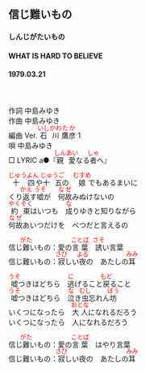 <style type="text/css">
	ruby{
	    ruby-position: over;
	}
	ruby > rt{font-size: 12px;color:red;}
	p{font:16px;font-size: '楷体'}
</style>
## 信じ難いもの
#### しんじがたいもの
#### WHAT IS HARD TO BELIEVE
#### 1979.03.21
　

作詞  中島みゆき  
作曲  中島みゆき  
編曲 </rb><rp>(</rp><rt>Ver.</rt><rp>)</rp></ruby>  <ruby><rb>石川</rb><rp>(</rp><rt>いしかわ</rt><rp>)</rp></ruby><ruby><rb>鷹彦</rb><rp>(</rp><rt>たか</rt><rp>)</rp></ruby> </rb><rp>(</rp><rt>1</rt><rp>)</rp></ruby>  
唄    中島みゆき  
□ LYRIC </rb><rp>(</rp><rt>a</rt><rp>)</rp></ruby>●『<ruby><rb>親愛</rb><rp>(</rp><rt>しんあい</rt><rp>)</rp></ruby>なる<ruby><rb>者</rb><rp>(</rp><rt>しゃ</rt><rp>)</rp></ruby>へ』 

<ruby><rb>十四</rb><rp>(</rp><rt>じゅうよん</rt><rp>)</rp></ruby>や<ruby><rb>十五</rb><rp>(</rp><rt>じゅうご</rt><rp>)</rp></ruby>の　<ruby><rb>娘</rb><rp>(</rp><rt>むすめ</rt><rp>)</rp></ruby>でもあるまいに  
くり<ruby><rb>返</rb><rp>(</rp><rt>かえ</rt><rp>)</rp></ruby>す<ruby><rb>嘘</rb><rp>(</rp><rt>うそ</rt><rp>)</rp></ruby>が　<ruby><rb>何故</rb><rp>(</rp><rt>なぜ</rt><rp>)</rp></ruby>みぬけないの  
<ruby><rb>約束</rb><rp>(</rp><rt>やくそく</rt><rp>)</rp></ruby>はいつも　<ruby><rb>成</rb><rp>(</rp><rt>な</rt><rp>)</rp></ruby>りゆきと知りながら  
<ruby><rb>何故</rb><rp>(</rp><rt>なぜ</rt><rp>)</rp></ruby>あいつだけを　べつだと言えるの  
  
信じ<ruby><rb>難</rb><rp>(</rp><rt>がた</rt><rp>)</rp></ruby>いもの：愛の<ruby><rb>言葉</rb><rp>(</rp><rt>ことば</rt><rp>)</rp></ruby>　<ruby><rb>誘</rb><rp>(</rp><rt>さそ</rt><rp>)</rp></ruby>い言葉  
信じ難いもの：<ruby><rb>寂</rb><rp>(</rp><rt>さび</rt><rp>)</rp></ruby>しい<ruby><rb>夜</rb><rp>(</rp><rt>よる</rt><rp>)</rp></ruby>の　あたしの<ruby><rb>耳</rb><rp>(</rp><rt>みみ</rt><rp>)</rp></ruby>  
  
<ruby><rb>嘘</rb><rp>(</rp><rt>うそ</rt><rp>)</rp></ruby>つきはどちら　<ruby><rb>逃</rb><rp>(</rp><rt>に</rt><rp>)</rp></ruby>げること<ruby><rb>戻</rb><rp>(</rp><rt>もど</rt><rp>)</rp></ruby>ること  
<ruby><rb>嘘</rb><rp>(</rp><rt>うそ</rt><rp>)</rp></ruby>つきはどちら　<ruby><rb>泣</rb><rp>(</rp><rt>な</rt><rp>)</rp></ruby>き<ruby><rb>虫</rb><rp>(</rp><rt>むし</rt><rp>)</rp></ruby>忘れん<ruby><rb>坊</rb><rp>(</rp><rt>ぼう</rt><rp>)</rp></ruby>  
いくつになったら　<ruby><rb>大人</rb><rp>(</rp><rt>おとな</rt><rp>)</rp></ruby>になれるだろう  
いくつになったら　人になれるだろう  
  
信じ<ruby><rb>難</rb><rp>(</rp><rt>がた</rt><rp>)</rp></ruby>いもの：愛の<ruby><rb>言葉</rb><rp>(</rp><rt>ことば</rt><rp>)</rp></ruby>　はやり言葉  
信じ難いもの：<ruby><rb>寂</rb><rp>(</rp><rt>さび</rt><rp>)</rp></ruby>しい夜の　あたしの<ruby><rb>耳</rb><rp>(</rp><rt>みみ</rt><rp>)</rp></ruby>  